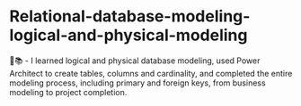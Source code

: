 # Relational-database-modeling-logical-and-physical-modeling
🌱📚 - I learned logical and physical database modeling, used Power Architect to create tables, columns and cardinality, and completed the entire modeling process, including primary and foreign keys, from business modeling to project completion.
